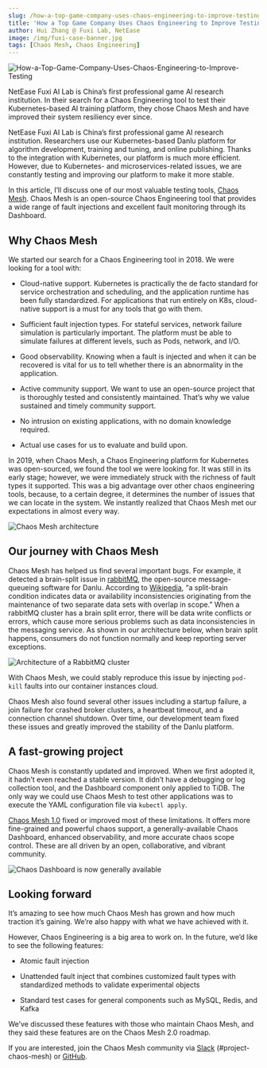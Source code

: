 ```yaml
---
slug: /how-a-top-game-company-uses-chaos-engineering-to-improve-testing
title: 'How a Top Game Company Uses Chaos Engineering to Improve Testing'
author: Hui Zhang @ Fuxi Lab, NetEase
image: /img/fuxi-case-banner.jpg
tags: [Chaos Mesh, Chaos Engineering]
---
```


![How-a-Top-Game-Company-Uses-Chaos-Engineering-to-Improve-Testing](/img/fuxi-case-banner.jpg)

NetEase Fuxi AI Lab is China’s first professional game AI research institution. In their search for a Chaos Engineering tool to test their Kubernetes-based AI training platform, they chose Chaos Mesh and have improved their system resiliency ever since.

<!--truncate-->

NetEase Fuxi AI Lab is China’s first professional game AI research institution. Researchers use our Kubernetes-based Danlu platform for algorithm development, training and tuning, and online publishing. Thanks to the integration with Kubernetes, our platform is much more efficient. However, due to Kubernetes- and microservices-related issues, we are constantly testing and improving our platform to make it more stable.

In this article, I’ll discuss one of our most valuable testing tools, [Chaos Mesh](https://github.com/chaos-mesh/chaos-mesh). Chaos Mesh is an open-source Chaos Engineering tool that provides a wide range of fault injections and excellent fault monitoring through its Dashboard.

## Why Chaos Mesh

We started our search for a Chaos Engineering tool in 2018. We were looking for a tool with:

* Cloud-native support. Kubernetes is practically the de facto standard for service orchestration and scheduling, and the application runtime has been fully standardized. For applications that run entirely on K8s, cloud-native support is a must for any tools that go with them.

* Sufficient fault injection types. For stateful services, network failure simulation is particularly important. The platform must be able to simulate failures at different levels, such as Pods, network, and I/O.

* Good observability. Knowing when a fault is injected and when it can be recovered is vital for us to tell whether there is an abnormality in the application.

* Active community support. We want to use an open-source project that is thoroughly tested and consistently maintained. That’s why we value sustained and timely community support.

* No intrusion on existing applications, with no domain knowledge required.

* Actual use cases for us to evaluate and build upon.

In 2019, when Chaos Mesh, a Chaos Engineering platform for Kubernetes was open-sourced, we found the tool we were looking for. It was still in its early stage; however, we were immediately struck with the richness of fault types it supported. This was a big advantage over other chaos engineering tools, because, to a certain degree, it determines the number of issues that we can locate in the system. We instantly realized that Chaos Mesh met our expectations in almost every way.

![Chaos Mesh architecture](/img/chaos-mesh-architecture.png)

## Our journey with Chaos Mesh

Chaos Mesh has helped us find several important bugs. For example, it detected a brain-split issue in [rabbitMQ](https://www.rabbitmq.com/), the open-source message-queueing software for Danlu. According to [Wikipedia](https://en.wikipedia.org/wiki/Split-brain), “a split-brain condition indicates data or availability inconsistencies originating from the maintenance of two separate data sets with overlap in scope.” When a rabbitMQ cluster has a brain split error, there will be data write conflicts or errors, which cause more serious problems such as data inconsistencies in the messaging service. As shown in our architecture below, when brain split happens, consumers do not function normally and keep reporting server exceptions.

![Architecture of a RabbitMQ cluster](/img/architecture-of-a-rabbitmq-cluster.png)

With Chaos Mesh, we could stably reproduce this issue by injecting `pod-kill` faults into our container instances cloud.

Chaos Mesh also found several other issues including a startup failure, a join failure for crashed broker clusters, a heartbeat timeout, and a connection channel shutdown. Over time, our development team fixed these issues and greatly improved the stability of the Danlu platform.

## A fast-growing project

Chaos Mesh is constantly updated and improved. When we first adopted it, it hadn’t even reached a stable version. It didn’t have a debugging or log collection tool, and the Dashboard component only applied to TiDB. The only way we could use Chaos Mesh to test other applications was to execute the YAML configuration file via `kubectl apply`.

[Chaos Mesh 1.0](https://chaos-mesh.org/blog/chaos-mesh-1.0-chaos-engineering-on-kubernetes-made-easier) fixed or improved most of these limitations. It offers more fine-grained and powerful chaos support, a generally-available Chaos Dashboard, enhanced observability, and more accurate chaos scope control. These are all driven by an open, collaborative, and vibrant community.

![Chaos Dashboard is now generally available](/img/chaos-dashboard.gif)

## Looking forward

It’s amazing to see how much Chaos Mesh has grown and how much traction it’s gaining. We’re also happy with what we have achieved with it.

However, Chaos Engineering is a big area to work on. In the future, we’d like to see the following features: 

* Atomic fault injection

* Unattended fault inject that combines customized fault types with standardized methods to validate experimental objects

* Standard test cases for general components such as MySQL, Redis, and Kafka

We’ve discussed these features with those who maintain Chaos Mesh, and they said these features are on the Chaos Mesh 2.0 roadmap.

If you are interested, join the Chaos Mesh community via [Slack](https://slack.cncf.io/) (#project-chaos-mesh) or [GitHub](https://github.com/chaos-mesh/chaos-mesh).